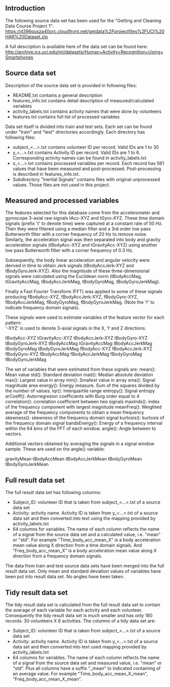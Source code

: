 ## Introduction
The following source data set has been used for the "Getting and Cleaning Data Course Project 1":
https://d396qusza40orc.cloudfront.net/getdata%2Fprojectfiles%2FUCI%20HAR%20Dataset.zip 

A full description is available here of the data set can be found here:
http://archive.ics.uci.edu/ml/datasets/Human+Activity+Recognition+Using+Smartphones

## Source data set
Description of the source data set is provided in following files:
- README.txt contains a general description
- features_info.txt contains detail description of measured/calculated variables
- activity_labels.txt contains activity names that were done by volunteers
- features.txt contains full list of processed variables

Data set itself is divided into train and test sets. Each set can be found under "train" and "test"
directories accordingly. Each directory has following files:
- subject_<...>.txt contains volunteer ID per record. Valid IDs are 1 to 30
- y_<...>.txt contains Activity ID per record. Valid IDs are 1 to 6. 
  Corresponding activity names can be found in activity_labels.txt
- x_<...>.txt contains processed variables per record. 
  Each record has 561 values that have been measured and post-processed.
  Post-processing is described in features_info.txt.
- Subdirectory "Inertial Signals" contains files with original unprocessed values.
  Those files are not used in this project.

## Measured and processed variables
The features selected for this database come from the accelerometer and gyroscope 3-axial raw signals tAcc-XYZ and tGyro-XYZ. 
These time domain signals (prefix 't' to denote time) were captured at a constant rate of 50 Hz. Then they were filtered using 
a median filter and a 3rd order low pass Butterworth filter with a corner frequency of 20 Hz to remove noise. 
Similarly, the acceleration signal was then separated into body and gravity acceleration signals 
(tBodyAcc-XYZ and tGravityAcc-XYZ) using another low pass Butterworth filter with a corner frequency of 0.3 Hz. 

Subsequently, the body linear acceleration and angular velocity were derived in time to obtain Jerk signals 
(tBodyAccJerk-XYZ and tBodyGyroJerk-XYZ). Also the magnitude of these three-dimensional signals were calculated 
using the Euclidean norm (tBodyAccMag, tGravityAccMag, tBodyAccJerkMag, tBodyGyroMag, tBodyGyroJerkMag). 

Finally a Fast Fourier Transform (FFT) was applied to some of these signals producing fBodyAcc-XYZ, fBodyAccJerk-XYZ, 
fBodyGyro-XYZ, fBodyAccJerkMag, fBodyGyroMag, fBodyGyroJerkMag. (Note the 'f' to indicate frequency domain signals). 

These signals were used to estimate variables of the feature vector for each pattern:  
'-XYZ' is used to denote 3-axial signals in the X, Y and Z directions.

tBodyAcc-XYZ
tGravityAcc-XYZ
tBodyAccJerk-XYZ
tBodyGyro-XYZ
tBodyGyroJerk-XYZ
tBodyAccMag
tGravityAccMag
tBodyAccJerkMag
tBodyGyroMag
tBodyGyroJerkMag
fBodyAcc-XYZ
fBodyAccJerk-XYZ
fBodyGyro-XYZ
fBodyAccMag
fBodyAccJerkMag
fBodyGyroMag
fBodyGyroJerkMag

The set of variables that were estimated from these signals are: 
mean(): Mean value
std(): Standard deviation
mad(): Median absolute deviation 
max(): Largest value in array
min(): Smallest value in array
sma(): Signal magnitude area
energy(): Energy measure. Sum of the squares divided by the number of values. 
iqr(): Interquartile range 
entropy(): Signal entropy
arCoeff(): Autorregresion coefficients with Burg order equal to 4
correlation(): correlation coefficient between two signals
maxInds(): index of the frequency component with largest magnitude
meanFreq(): Weighted average of the frequency components to obtain a mean frequency
skewness(): skewness of the frequency domain signal 
kurtosis(): kurtosis of the frequency domain signal 
bandsEnergy(): Energy of a frequency interval within the 64 bins of the FFT of each window.
angle(): Angle between to vectors.

Additional vectors obtained by averaging the signals in a signal window sample. 
These are used on the angle() variable:

gravityMean
tBodyAccMean
tBodyAccJerkMean
tBodyGyroMean
tBodyGyroJerkMean

## Full result data set
The full result data set has following columns:
- Subject_ID: volunteer ID that is taken from subject_<...>.txt of a source data set
- Activity: activity name. Activity ID is taken from y_<...>.txt of a source data set
  and then converted into text using the mapping provided by activity_labels.txt
- 64 columns for variables. The name of each column reflects the name of a signal 
  from the source data set and a calculated value, i.e. "mean" or "std".
  For example "Time_body_acc_mean_X" is a body acceleration mean value along X direction from a time domain signals.
  And "Freq_body_acc_mean_X" is a body acceleration mean value along X direction from a frequency domain signals.
  
The data from train and test source data sets have been merged into the full result data set.
Only mean and standard deviation values of variables have been put into result data set.
No angles have been taken.

## Tidy result data set
The tidy result data set is calculated from the full result data set to contain the average of each variable 
for each activity and each volunteer. 
Consequently the tidy result data set is much smaller and has only 180 records: 30 volunteers X 6 activities.
The columns of a tidy data set are:
- Subject_ID: volunteer ID that is taken from subject_<...>.txt of a source data set
- Activity: activity name. Activity ID is taken from y_<...>.txt of a source data set
  and then converted into text used mapping provided by activity_labels.txt
- 64 columns for variables. The name of each column reflects the name of a signal 
  from the source data set and measured value, i.e. "mean" or "std". Plus all columns
  have a suffix "_mean" to indicated containing of an average value.
  For example "Time_body_acc_mean_X_mean", "Freq_body_acc_mean_X_mean".
